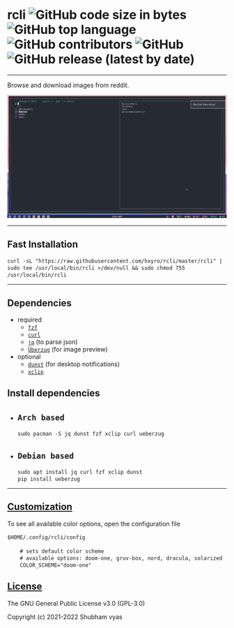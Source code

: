 # rcli   ![GitHub code size in bytes](https://img.shields.io/github/languages/code-size/hxyro/rcli?color=g) ![GitHub top language](https://img.shields.io/github/languages/top/hxyro/rcli?color=g)  ![GitHub contributors](https://img.shields.io/github/contributors/hxyro/rcli?color=g) ![GitHub](https://img.shields.io/github/license/hxyro/rcli?color=g) ![GitHub release (latest by date)](https://img.shields.io/github/v/release/hxyro/rcli?color=g)
---
Browse and download images from reddit.

<p align="center"><img src="https://raw.githubusercontent.com/hxyro/rcli/master/assets/demo.gif" width=990px alt="demo"></p>

---
## Fast Installation
```
curl -sL "https://raw.githubusercontent.com/hxyro/rcli/master/rcli" | sudo tee /usr/local/bin/rcli >/dev/null && sudo chmod 755 /usr/local/bin/rcli
```

---
## Dependencies
* required
    * [`fzf`](https://github.com/junegunn/fzf)
    * [`curl`](https://github.com/curl/curl) 
    * [`jq`](https://github.com/stedolan/jq) (to parse json)
    * [`Überzug`](https://github.com/seebye/ueberzug) (for image preview)
* optional
    * [`dunst`](https://github.com/dunst-project/dunst) (for desktop notifications)
    * [`xclip`](https://github.com/astrand/xclip)

## Install dependencies

* ## `Arch based`
    ```
    sudo pacman -S jq dunst fzf xclip curl ueberzug
    ```
* ## `Debian based`
    ```
    sudo apt install jq curl fzf xclip dunst
    pip install ueberzug
    ```
---

## [Customization](https://github.com/hxyro/rcli/blob/main/config.example)
To see all available color options, open the configuration file 

    $HOME/.config/rcli/config
    
        # sets default color scheme
        # available options: doom-one, gruv-box, nord, dracula, solarized
        COLOR_SCHEME="doom-one"

## [License](https://github.com/hxyro/rcli/blob/main/LICENSE)


The GNU General Public License v3.0 (GPL-3.0)

Copyright (c) 2021-2022 Shubham vyas


